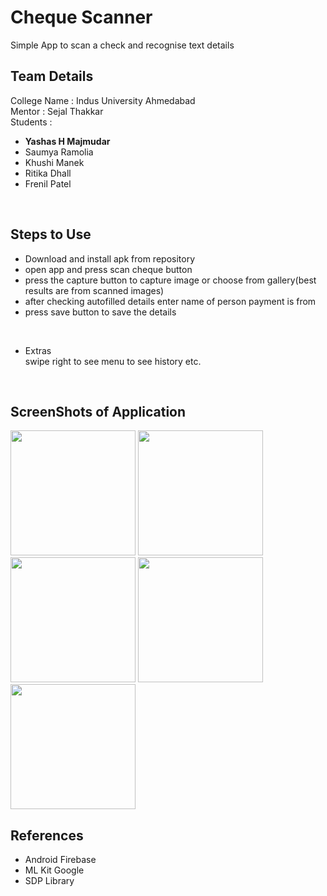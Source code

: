# Cheque Scanner
Simple App to scan a check and recognise text details
<br>

## Team Details
College Name : Indus University Ahmedabad<br>
Mentor       : Sejal Thakkar<br>
Students     : 
 - <b>Yashas H Majmudar</b>
 - Saumya Ramolia
 - Khushi Manek
 - Ritika Dhall
 - Frenil Patel
<br>

## Steps to Use
- Download and install apk from repository
- open app and press scan cheque button
- press the capture button to capture image or choose from gallery(best results are from scanned images)
- after checking autofilled details enter name of person payment is from
- press save button to save the details
<br>

- Extras
<br>swipe right to see menu to see history etc.
<br>

## ScreenShots of Application

<img src="https://github.com/yashas-hm/Cheque-Sacnner/blob/main/images/1.jpg" width="200">
<img src="https://github.com/yashas-hm/Cheque-Sacnner/blob/main/images/2.jpg" width="200">
<img src="https://github.com/yashas-hm/Cheque-Sacnner/blob/main/images/3.jpg" width="200">
<img src="https://github.com/yashas-hm/Cheque-Sacnner/blob/main/images/4.jpg" width="200">
<img src="https://github.com/yashas-hm/Cheque-Sacnner/blob/main/images/5.jpg" width="200">

## References
- Android Firebase
- ML Kit Google
- SDP Library
